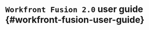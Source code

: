 



# `Workfront Fusion 2.0` user guide {#workfront-fusion-user-guide}




























































































































































































































































































































































































































































































































































































































































































































































































































































































































































































































































































































































































































































































































































































































































































































































































































































































































































